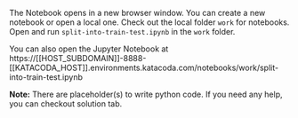 The Notebook opens in a new browser window. You can create a new notebook or open a local one. Check out the local folder `work` for notebooks. Open and run `split-into-train-test.ipynb` in the `work` folder.

You can also open the Jupyter Notebook at https://[[HOST_SUBDOMAIN]]-8888-[[KATACODA_HOST]].environments.katacoda.com/notebooks/work/split-into-train-test.ipynb

**Note:**
There are placeholder(s) to write python code. If you need any help, you can checkout solution tab.